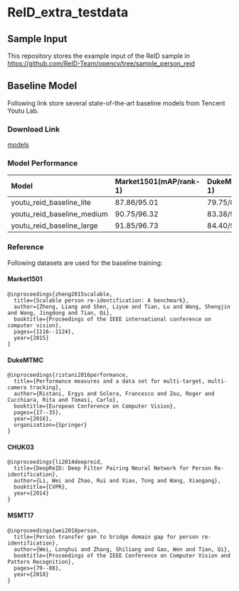 # ReID_extra_testdata
## Sample Input
This repository stores the example input of the ReID sample in https://github.com/ReID-Team/opencv/tree/sample_person_reid

## Baseline Model
Following link store several state-of-the-art baseline models from Tencent Youtu Lab.

### Download Link
[models](https://drive.google.com/drive/folders/1wFGcuolSzX3_PqNKb4BAV3DNac7tYpc2?usp=sharing)

### Model Performance
|Model | Market1501(mAP/rank-1) | DukeMTMC(mAP/rank-1) | MSMT17(mAP/rank-1)|
| :--- | :--- | :--- | :--- |
|youtu_reid_baseline_lite   |87.86/95.01|79.75/89.05 |58.82/80.81| 
|youtu_reid_baseline_medium |90.75/96.32|83.38/91.56 |65.30/85.08| 
|youtu_reid_baseline_large  |91.85/96.73|84.40/91.88 |68.68/87.04| 

### Reference
Following datasets are used for the baseline training:

#### Market1501
```
@inproceedings{zheng2015scalable,
  title={Scalable person re-identification: A benchmark},
  author={Zheng, Liang and Shen, Liyue and Tian, Lu and Wang, Shengjin and Wang, Jingdong and Tian, Qi},
  booktitle={Proceedings of the IEEE international conference on computer vision},
  pages={1116--1124},
  year={2015}
}
```
#### DukeMTMC
```
@inproceedings{ristani2016performance,
  title={Performance measures and a data set for multi-target, multi-camera tracking},
  author={Ristani, Ergys and Solera, Francesco and Zou, Roger and Cucchiara, Rita and Tomasi, Carlo},
  booktitle={European Conference on Computer Vision},
  pages={17--35},
  year={2016},
  organization={Springer}
}
```

#### CHUK03
```
@inproceedings{li2014deepreid,
  title={DeepReID: Deep Filter Pairing Neural Network for Person Re-identification},
  author={Li, Wei and Zhao, Rui and Xiao, Tong and Wang, Xiaogang},
  booktitle={CVPR},
  year={2014}
}
```
#### MSMT17
```
@inproceedings{wei2018person,
  title={Person transfer gan to bridge domain gap for person re-identification},
  author={Wei, Longhui and Zhang, Shiliang and Gao, Wen and Tian, Qi},
  booktitle={Proceedings of the IEEE Conference on Computer Vision and Pattern Recognition},
  pages={79--88},
  year={2018}
}
```
